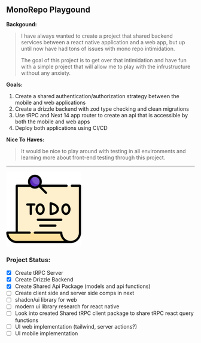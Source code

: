 ## MonoRepo Playgound

**Backgound:**

> I have always wanted to create a project that shared backend services between a react native application
> and a web app, but up until now have had tons of issues with mono repo intimidation.
>
> The goal of this project is to get over that intimidation and have fun with a simple project that will allow me to
> play with the infrustructure without any anxiety.

**Goals:**

1. Create a shared authentication/authorization strategy between the mobile and web applications
2. Create a drizzle backend with zod type checking and clean migrations
3. Use tRPC and Next 14 app router to create an api that is accessible by both the mobile and web apps
4. Deploy both applications using CI/CD

**Nice To Haves:**

> It would be nice to play around with testing in all environments and learning more about front-end testing
> through this project.

---

<img src="./apps/web/app/favicon.ico" width='200' />

### Project Status:

- [x] Create tRPC Server
- [x] Create Drizzle Backend
- [x] Create Shared Api Package (models and api functions)
- [ ] Create client side and server side comps in next
- [ ] shadcn/ui library for web
- [ ] modern ui library research for react native
- [ ] Look into created Shared tRPC client package to share tRPC react query functions
- [ ] UI web implementation (tailwind, server actions?)
- [ ] UI mobile implementation
